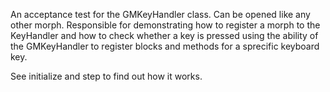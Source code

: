 An acceptance test for the GMKeyHandler class. Can be opened like any other morph.
Responsible for demonstrating how to register a morph to the KeyHandler and how to check whether a key is pressed using the ability of the GMKeyHandler to register blocks and methods for a sprecific keyboard key.

See initialize and step to find out how it works.